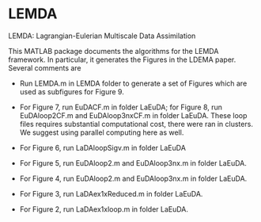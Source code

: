 # LEMDA
LEMDA: Lagrangian-Eulerian Multiscale Data Assimilation

This MATLAB package documents the algorithms for the LEMDA framework. In particular, it generates the Figures in the LDEMA paper. Several comments are

- Run LEMDA.m in LEMDA folder to generate a set of Figures which are used as subfigures for Figure 9.

- For Figure 7, run EuDACF.m in folder LaEuDA; for Figure 8, run EuDAloop2CF.m and EuDAloop3nxCF.m in folder LaEuDA. These loop files requires substantial computational cost, there were ran in clusters. We suggest using parallel computing here as well.

- For Figure 6, run LaDAloopSigv.m in folder LaEuDA

- For Figure 5, run EuDAloop2.m and EuDAloop3nx.m in folder LaEuDA.

- For Figure 4, run EuDAloop2.m and EuDAloop3nx.m in folder LaEuDA.

- For Figure 3, run LaDAex1xReduced.m in folder LaEuDA.

- For Figure 2, run LaDAex1xloop.m in folder LaEuDA.
